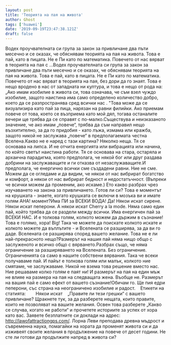 ```yaml
---
layout: post
title: 'Теорията на пая на живота'
author: Ghost
tags: ['huawei']
date: '2019-09-19T23:47:38.121Z'
draft: false
---
```


Водех проучвателната си група за закон за привличане два пъти месечно и се оказах, че обяснявам теорията на пая на живота. Това е пай, като в пицата. Не е Пи като по математика. Повечето от нас вярват в теорията на пая с ...Водех проучвателната си група за закон за привличане два пъти месечно и се оказах, че обяснявам теорията на пая на живота. Това е пай, като в пицата. Не е Пи като по математика. Повечето от нас вярват в теорията на пая, без дори да го знаят. Това е нещо вродено в нас от западната ни култура, и това е нещо от рода на: „Ако имам изобилие в живота си, това означава, че съм взел чуждо изобилие, защото наистина има само определено количество добро, което да се разпространява сред всички нас . "Това може да се визуализира като пай за пица, нарязан на равни филийки. Ако приемам повече от това, което се възприема като мой дял, тогава останалите вечери ще трябва да се справят с по-малко.Съществува и неизказаното значение, че ако имам „повече“, трябва да съм направил нещо възхитително, за да го придобия - като лъжа, измама или кражба, защото никой не заслужава „повече“ в предполагаемата честна Вселена.Какво не е наред с тази картина? Няколко неща. Тя се основава на липса. И не отчита енергията или вибрацията или начина, по който светът наистина работи. Тя се основава на стара, остаряла и архаична парадигма, която предполага, че някой бог или друг раздава добрини на заслужаващите и ги отказва от незаслужаващите.И предполага, че енергично всички сме създадени равни. Ние не сме. Можем да се огледаме и да видим, че някои от нас вибрират богатство и комфорт, а някои от нас вибрират бедност и недостатъчност. (Въпреки че всички можем да променим, ако искаме.) Ето какво разбрах чрез изучаването на закона за привличането. Готов ли си? Това е моментът на крушката - знаете, когато крушката се включи в мозъка ви и имате голям AHA! момент?Има ПИ за ВСЕКИ ВОДА! Да! Някои искат сирене. Някои искат пеперони. А някои искат Cherry a la mode. Няма само един пай, който трябва да се раздели между всички. Има енергичен пай за ВСЕКИ НАС. И е толкова голям, колкото можем да държим в съзнание! Това е голямо, хора! Big! Така че можете да поискате колкото искате и колкото можете да въплътите - и Вселената се разширява, за да ви го даде. Вселената се разширява според вашето желание. Това не е ли най-прекрасното нещо?Размерът на нашия пай няма нищо общо с заслуженото и всичко общо с вярването.Разбрах също, че няма ограничение за разширяването на Вселената. Без ограничение. Ограниченията са само в нашите собствени вярвания. Така че всеки получаваме пай. И пайът е толкова голям или малък, колкото ние смятаме, че заслужаваме. Никой не взема това решение вместо нас. Ние решаваме колко голям е паят ни! И размерът на пая на един мъж не влияе на размера на пая на следващата жена. Въобще не. Размерът на вашия пай е само ефект от вашето съзнание!Обичам го. Ще пия едри пеперони, със страна на неограничено изобилие и радост.    Етикети на статията:        Някои искат    „Правите ли тези грешки“ с вашето привличане? Щракнете тук, за да разберете нещата, които правите, които не позволяват на вашите желания. Освен това разберете „Какво се случва, когато не работи“ и прочетете историите за успех от хора като вас. Заявете безплатните си доклади на адрес: http://lawofattractiongps.com/. Лорна Леви преподава древна мъдрост и съвременна наука, помагайки на хората да променят живота си и да изживеят своите желания в продължение на повече от десет години. Не сте ли готови да продължите напред в живота си?
